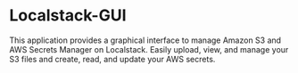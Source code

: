 # Localstack-GUI
This application provides a graphical interface to manage Amazon S3 and AWS Secrets Manager on Localstack.  Easily upload, view, and manage your S3 files and create, read, and update your AWS secrets.
